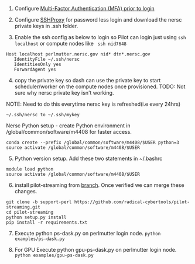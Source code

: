 1. Configure [Multi-Factor Authentication (MFA) prior to login](https://docs.nersc.gov/connect/mfa/)
	
2. Configure [SSHProxy](https://docs.nersc.gov/connect/mfa/#sshproxy) for password less login and download the nersc private keys  in .ssh folder.
	
3. Enable the ssh config as below to login so Pilot can login just using ```ssh localhost``` or compute nodes like ``` ssh nid7648```

```cat ~/.ssh/config 
Host localhost perlmutter.nersc.gov nid* dtn*.nersc.gov
   IdentityFile ~/.ssh/nersc
   IdentitiesOnly yes
   ForwardAgent yes
```

4. copy the private key so dash can use the private key to start scheduler/worker on the compute nodes once provisioned. TODO: Not sure why nersc private key isn't working.

NOTE: Need to do this everytime nersc key is refreshed(i.e every 24hrs)
```
~/.ssh/nersc to ~/.ssh/mykey
```

Nersc Python setup - create Python environment in /global/common/software/m4408 for faster access.
```
conda create --prefix /global/common/software/m4408/$USER python=3
source activate /global/common/software/m4408/$USER
```

5. Python version setup. Add these two statements in ~/.bashrc
```
module load python
source activate /global/common/software/m4408/$USER
```

6. install pilot-streaming from [branch](https://github.com/radical-cybertools/pilot-streaming/tree/support-perl). Once verified we can merge these changes.

```
git clone -b support-perl https://github.com/radical-cybertools/pilot-streaming.git
cd pilot-streaming
python setup.py install
pip install -r requirements.txt
```

7. Execute python ps-dask.py on perlmutter login node.
``` python examples/ps-dask.py ```

8. For GPU Execute python gpu-ps-dask.py on perlmutter login node.
``` python examples/gpu-ps-dask.py ```
